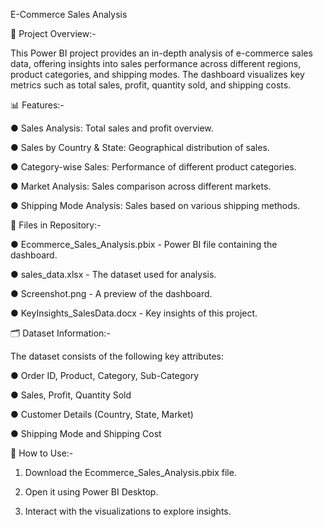 E-Commerce Sales Analysis

📌 Project Overview:-

This Power BI project provides an in-depth analysis of e-commerce sales data, offering insights into sales performance across different regions, product categories, and shipping modes. The dashboard visualizes key metrics such as total sales, profit, quantity sold, and shipping costs.

📊 Features:-

● Sales Analysis: Total sales and profit overview.

● Sales by Country & State: Geographical distribution of sales.

● Category-wise Sales: Performance of different product categories.

● Market Analysis: Sales comparison across different markets.

● Shipping Mode Analysis: Sales based on various shipping methods.


📂 Files in Repository:-

● Ecommerce_Sales_Analysis.pbix - Power BI file containing the dashboard.

● sales_data.xlsx - The dataset used for analysis.

● Screenshot.png - A preview of the dashboard.

● KeyInsights_SalesData.docx - Key insights of this project.


🗂 Dataset Information:-

The dataset consists of the following key attributes:

● Order ID, Product, Category, Sub-Category

● Sales, Profit, Quantity Sold

● Customer Details (Country, State, Market)

● Shipping Mode and Shipping Cost


🚀 How to Use:-

1) Download the Ecommerce_Sales_Analysis.pbix file.

2) Open it using Power BI Desktop.

3) Interact with the visualizations to explore insights.
